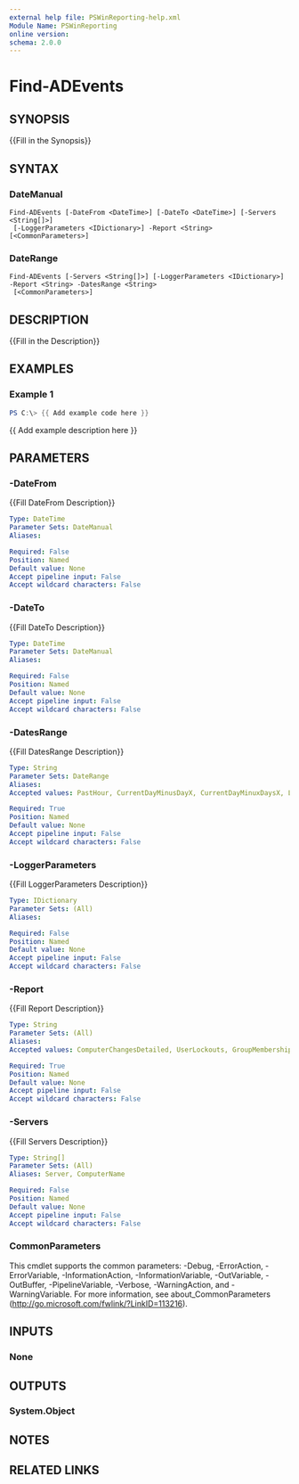 ```yaml
---
external help file: PSWinReporting-help.xml
Module Name: PSWinReporting
online version:
schema: 2.0.0
---
```


# Find-ADEvents

## SYNOPSIS
{{Fill in the Synopsis}}

## SYNTAX

### DateManual
```
Find-ADEvents [-DateFrom <DateTime>] [-DateTo <DateTime>] [-Servers <String[]>]
 [-LoggerParameters <IDictionary>] -Report <String> [<CommonParameters>]
```

### DateRange
```
Find-ADEvents [-Servers <String[]>] [-LoggerParameters <IDictionary>] -Report <String> -DatesRange <String>
 [<CommonParameters>]
```

## DESCRIPTION
{{Fill in the Description}}

## EXAMPLES

### Example 1
```powershell
PS C:\> {{ Add example code here }}
```

{{ Add example description here }}

## PARAMETERS

### -DateFrom
{{Fill DateFrom Description}}

```yaml
Type: DateTime
Parameter Sets: DateManual
Aliases:

Required: False
Position: Named
Default value: None
Accept pipeline input: False
Accept wildcard characters: False
```

### -DateTo
{{Fill DateTo Description}}

```yaml
Type: DateTime
Parameter Sets: DateManual
Aliases:

Required: False
Position: Named
Default value: None
Accept pipeline input: False
Accept wildcard characters: False
```

### -DatesRange
{{Fill DatesRange Description}}

```yaml
Type: String
Parameter Sets: DateRange
Aliases:
Accepted values: PastHour, CurrentDayMinusDayX, CurrentDayMinuxDaysX, Last7days, CurrentMonth, CurrentDay, Last3days, Everything, PastDay, CurrentQuarter, PastMonth, PastQuarter, OnDay, CustomDate, CurrentHour, Last14days

Required: True
Position: Named
Default value: None
Accept pipeline input: False
Accept wildcard characters: False
```

### -LoggerParameters
{{Fill LoggerParameters Description}}

```yaml
Type: IDictionary
Parameter Sets: (All)
Aliases:

Required: False
Position: Named
Default value: None
Accept pipeline input: False
Accept wildcard characters: False
```

### -Report
{{Fill Report Description}}

```yaml
Type: String
Parameter Sets: (All)
Aliases:
Accepted values: ComputerChangesDetailed, UserLockouts, GroupMembershipChanges, ComputerCreatedChanged, GroupPolicyChanges, UserLogonKerberos, LogsClearedSecurity, GroupCreateDelete, ComputerDeleted, UserChanges, UserStatus, UserChangesDetailed, LogsClearedOther, EventsReboots, UserLogon

Required: True
Position: Named
Default value: None
Accept pipeline input: False
Accept wildcard characters: False
```

### -Servers
{{Fill Servers Description}}

```yaml
Type: String[]
Parameter Sets: (All)
Aliases: Server, ComputerName

Required: False
Position: Named
Default value: None
Accept pipeline input: False
Accept wildcard characters: False
```

### CommonParameters
This cmdlet supports the common parameters: -Debug, -ErrorAction, -ErrorVariable, -InformationAction, -InformationVariable, -OutVariable, -OutBuffer, -PipelineVariable, -Verbose, -WarningAction, and -WarningVariable. For more information, see about_CommonParameters (http://go.microsoft.com/fwlink/?LinkID=113216).

## INPUTS

### None

## OUTPUTS

### System.Object
## NOTES

## RELATED LINKS
